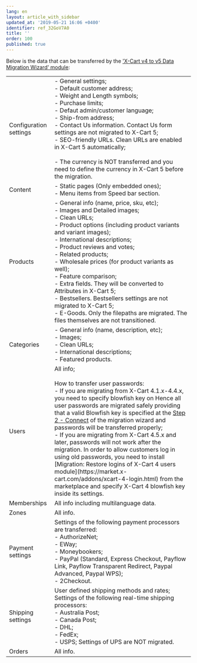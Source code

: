 ```yaml
---
lang: en
layout: article_with_sidebar
updated_at: '2019-05-21 16:06 +0400'
identifier: ref_32GoV7A0
title: ''
order: 100
published: true
---
```

Below is the data that can be transferred by the ['X-Cart v4 to v5 Data Migration Wizard' module](https://market.x-cart.com/addons/migration-wizard.html):

<table class="ui compact padded celled small table">
  <tbody>
    <tr class="top aligned">
      <td colspan="1" class="confluenceTd"><span>Сonfiguration settings</span>
      </td>
      <td colspan="1" class="confluenceTd">
- General settings;
<br />- Default customer address; 
<br />- Weight and Length symbols; 
<br />- Purchase limits; 
<br />- Defaut admin/customer language; 
<br />- Ship-from address;          
<br />- Contact Us information. Contact Us form settings are not migrated to X-Cart 5;
<br />- SEO-friendly URLs. Clean URLs are enabled in X-Cart 5 automatically;
<br />
<br />- The currency is NOT transferred and you need to define the currency in X-Cart 5 before the migration.
      </td>
    </tr>
    <tr class="top aligned">
      <td colspan="1" class="confluenceTd"><span>Сontent</span>
      </td>
      <td colspan="1" class="confluenceTd">
- Static pages (Only embedded ones);
<br />- Menu items from Speed bar section.
      </td>
    </tr>
    <tr class="top aligned">
      <td colspan="1" class="confluenceTd"><span>Products</span>
      </td>
      <td colspan="1" class="confluenceTd">
- General info (name, price, sku, etc);
<br />- Images and Detailed images;
<br />- Clean URLs;
<br />- Product options (including product variants and variant images);
<br />- International descriptions;
<br />- Product reviews and votes;
<br />- Related products;
<br />- Wholesale prices (for product variants as well);
<br />- Feature comparison;
<br />- Extra fields. They will be converted to Attributes in X-Cart 5;
<br />- Bestsellers. Bestsellers settings are not migrated to X-Cart 5;
<br />- E-Goods. Only the filepaths are migrated. The files themselves are not transitioned.
      </td>
    </tr>  
    <tr class="top aligned">
      <td colspan="1" class="confluenceTd"><span>Categories</span>
      </td>
      <td colspan="1" class="confluenceTd">
- General info (name, description, etc);
<br />- Images;
<br />- Clean URLs;
<br />- International descriptions;
<br />- Featured products.
      </td>
    </tr>
    <tr class="top aligned">   
      <td colspan="1" class="confluenceTd"><span>Users</span>
      </td>
      <td colspan="1" class="confluenceTd">
All info;
<br />
<br />How to transfer user passwords:
<br />- If you are migrating from X-Cart 4.1.x-4.4.x, you need to specify blowfish key on Hence all user passwords are migrated safely providing that a valid Blowfish key is specified at the <a href="https://kb.x-cart.com/modules/xc4_to_xc5_migration_wizard/using_the_xc4_to_xc5_migration_wizard.html#step-2---connect" target="_blank">Step 2 - Connect</a> of the migration wizard and passwords will be transferred properly;
<br />- If you are migrating from X-Cart 4.5.x and later, passwords will not work after the migration. In order to allow customers log in using old passwords, you need to install [Migration: Restore logins of X-Cart 4 users module](https://market.x-cart.com/addons/xcart-4-login.html) from the marketplace and specify X-Cart 4 blowfish key inside its settings.
      </td>
    </tr>
    <tr class="top aligned">   
      <td colspan="1" class="confluenceTd"><span>Memberships</span>
      </td>
      <td colspan="1" class="confluenceTd">
All info including multilanguage data.
      </td>
    </tr>
    <tr class="top aligned">   
      <td colspan="1" class="confluenceTd"><span>Zones</span>
      </td>
      <td colspan="1" class="confluenceTd">
All info.
      </td>
    </tr>
    <tr class="top aligned">
      <td colspan="1" class="confluenceTd"><span>Payment settings</span>
      </td>
      <td colspan="1" class="confluenceTd">  
Settings of the following payment processors are transferred:
<br />- AuthorizeNet;
<br />- EWay;
<br />- Moneybookers;
<br />- PayPal (Standard, Express Checkout, Payflow Link, Payflow Transparent Redirect, Paypal Advanced, Paypal WPS);
<br />- 2Checkout.
      </td>
    </tr>
    <tr class="top aligned">
      <td colspan="1" class="confluenceTd"><span>Shipping settings</span>
      </td>
      <td colspan="1" class="confluenceTd">
User defined shipping methods and rates;
<br />Settings of the following real-time shipping processors:
<br />- Australia Post;
<br />- Canada Post;
<br />- DHL;
<br />- FedEx;
<br />- USPS;
Settings of UPS are NOT migrated.        
      </td>
    </tr>
    <tr class="top aligned">
      <td colspan="1" class="confluenceTd"><span>Orders</span>
      </td>
      <td colspan="1" class="confluenceTd">
All info.
      </td>
     </tr> 
  </tbody>
